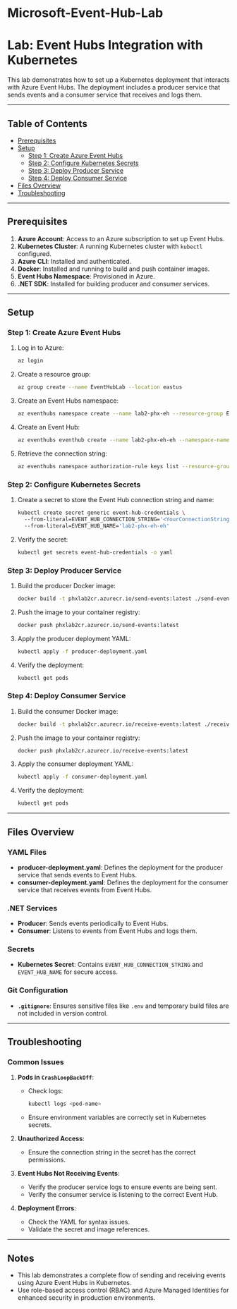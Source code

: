 # Microsoft-Event-Hub-Lab

# Lab: Event Hubs Integration with Kubernetes

This lab demonstrates how to set up a Kubernetes deployment that interacts with Azure Event Hubs. The deployment includes a producer service that sends events and a consumer service that receives and logs them.

---

## Table of Contents
- [Prerequisites](#prerequisites)
- [Setup](#setup)
  - [Step 1: Create Azure Event Hubs](#step-1-create-azure-event-hubs)
  - [Step 2: Configure Kubernetes Secrets](#step-2-configure-kubernetes-secrets)
  - [Step 3: Deploy Producer Service](#step-3-deploy-producer-service)
  - [Step 4: Deploy Consumer Service](#step-4-deploy-consumer-service)
- [Files Overview](#files-overview)
- [Troubleshooting](#troubleshooting)

---

## Prerequisites

1. **Azure Account**: Access to an Azure subscription to set up Event Hubs.
2. **Kubernetes Cluster**: A running Kubernetes cluster with `kubectl` configured.
3. **Azure CLI**: Installed and authenticated.
4. **Docker**: Installed and running to build and push container images.
5. **Event Hubs Namespace**: Provisioned in Azure.
6. **.NET SDK**: Installed for building producer and consumer services.

---

## Setup

### Step 1: Create Azure Event Hubs
1. Log in to Azure:
   ```bash
   az login
   ```

2. Create a resource group:
   ```bash
   az group create --name EventHubLab --location eastus
   ```

3. Create an Event Hubs namespace:
   ```bash
   az eventhubs namespace create --name lab2-phx-eh --resource-group EventHubLab --location eastus
   ```

4. Create an Event Hub:
   ```bash
   az eventhubs eventhub create --name lab2-phx-eh-eh --namespace-name lab2-phx-eh --resource-group EventHubLab
   ```

5. Retrieve the connection string:
   ```bash
   az eventhubs namespace authorization-rule keys list --resource-group EventHubLab --namespace-name lab2-phx-eh --name RootManageSharedAccessKey
   ```

### Step 2: Configure Kubernetes Secrets
1. Create a secret to store the Event Hub connection string and name:
   ```bash
   kubectl create secret generic event-hub-credentials \ 
     --from-literal=EVENT_HUB_CONNECTION_STRING='<YourConnectionString>' \ 
     --from-literal=EVENT_HUB_NAME='lab2-phx-eh-eh'
   ```

2. Verify the secret:
   ```bash
   kubectl get secrets event-hub-credentials -o yaml
   ```

### Step 3: Deploy Producer Service
1. Build the producer Docker image:
   ```bash
   docker build -t phxlab2cr.azurecr.io/send-events:latest ./send-events
   ```

2. Push the image to your container registry:
   ```bash
   docker push phxlab2cr.azurecr.io/send-events:latest
   ```

3. Apply the producer deployment YAML:
   ```bash
   kubectl apply -f producer-deployment.yaml
   ```

4. Verify the deployment:
   ```bash
   kubectl get pods
   ```

### Step 4: Deploy Consumer Service
1. Build the consumer Docker image:
   ```bash
   docker build -t phxlab2cr.azurecr.io/receive-events:latest ./receive-events
   ```

2. Push the image to your container registry:
   ```bash
   docker push phxlab2cr.azurecr.io/receive-events:latest
   ```

3. Apply the consumer deployment YAML:
   ```bash
   kubectl apply -f consumer-deployment.yaml
   ```

4. Verify the deployment:
   ```bash
   kubectl get pods
   ```

---

## Files Overview

### YAML Files
- **producer-deployment.yaml**:
  Defines the deployment for the producer service that sends events to Event Hubs.
- **consumer-deployment.yaml**:
  Defines the deployment for the consumer service that receives events from Event Hubs.

### .NET Services
- **Producer**:
  Sends events periodically to Event Hubs.
- **Consumer**:
  Listens to events from Event Hubs and logs them.

### Secrets
- **Kubernetes Secret**:
  Contains `EVENT_HUB_CONNECTION_STRING` and `EVENT_HUB_NAME` for secure access.

### Git Configuration
- **`.gitignore`**:
  Ensures sensitive files like `.env` and temporary build files are not included in version control.

---

## Troubleshooting

### Common Issues
1. **Pods in `CrashLoopBackOff`**:
   - Check logs:
     ```bash
     kubectl logs <pod-name>
     ```
   - Ensure environment variables are correctly set in Kubernetes secrets.

2. **Unauthorized Access**:
   - Ensure the connection string in the secret has the correct permissions.

3. **Event Hubs Not Receiving Events**:
   - Verify the producer service logs to ensure events are being sent.
   - Verify the consumer service is listening to the correct Event Hub.

4. **Deployment Errors**:
   - Check the YAML for syntax issues.
   - Validate the secret and image references.

---

## Notes
- This lab demonstrates a complete flow of sending and receiving events using Azure Event Hubs in Kubernetes.
- Use role-based access control (RBAC) and Azure Managed Identities for enhanced security in production environments.
